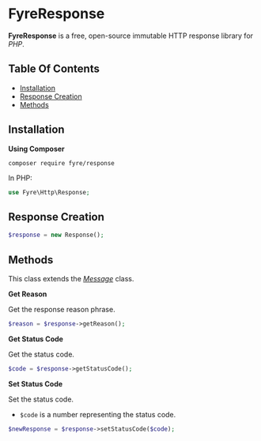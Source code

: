 # FyreResponse

**FyreResponse** is a free, open-source immutable HTTP response library for *PHP*.


## Table Of Contents
- [Installation](#installation)
- [Response Creation](#response-creation)
- [Methods](#methods)



## Installation

**Using Composer**

```
composer require fyre/response
```

In PHP:

```php
use Fyre\Http\Response;
```


## Response Creation

```php
$response = new Response();
```


## Methods

This class extends the [*Message*](https://github.com/elusivecodes/FyreMessage) class.

**Get Reason**

Get the response reason phrase.

```php
$reason = $response->getReason();
```

**Get Status Code**

Get the status code.

```php
$code = $response->getStatusCode();
```

**Set Status Code**

Set the status code.

- `$code` is a number representing the status code.

```php
$newResponse = $response->setStatusCode($code);
```
